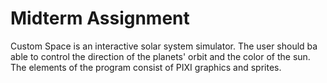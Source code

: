 # Midterm Assignment

Custom Space is an interactive solar system simulator. The user should ba able to control the direction of the planets' orbit and the color of the sun. The elements of the program consist of PIXI graphics and sprites.
